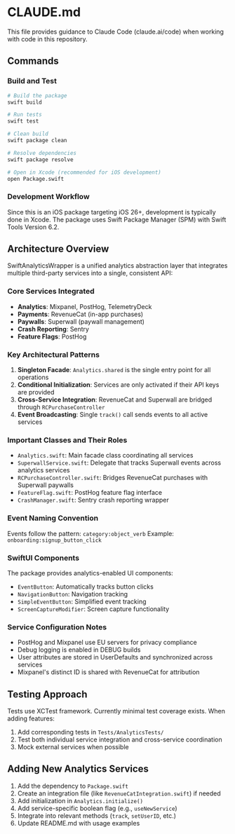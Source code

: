 # CLAUDE.md

This file provides guidance to Claude Code (claude.ai/code) when working with code in this repository.

## Commands

### Build and Test
```bash
# Build the package
swift build

# Run tests
swift test

# Clean build
swift package clean

# Resolve dependencies
swift package resolve

# Open in Xcode (recommended for iOS development)
open Package.swift
```

### Development Workflow
Since this is an iOS package targeting iOS 26+, development is typically done in Xcode. The package uses Swift Package Manager (SPM) with Swift Tools Version 6.2.

## Architecture Overview

SwiftAnalyticsWrapper is a unified analytics abstraction layer that integrates multiple third-party services into a single, consistent API:

### Core Services Integrated
- **Analytics**: Mixpanel, PostHog, TelemetryDeck
- **Payments**: RevenueCat (in-app purchases)
- **Paywalls**: Superwall (paywall management)
- **Crash Reporting**: Sentry
- **Feature Flags**: PostHog

### Key Architectural Patterns

1. **Singleton Facade**: `Analytics.shared` is the single entry point for all operations
2. **Conditional Initialization**: Services are only activated if their API keys are provided
3. **Cross-Service Integration**: RevenueCat and Superwall are bridged through `RCPurchaseController`
4. **Event Broadcasting**: Single `track()` call sends events to all active services

### Important Classes and Their Roles

- `Analytics.swift`: Main facade class coordinating all services
- `SuperwallService.swift`: Delegate that tracks Superwall events across analytics services
- `RCPurchaseController.swift`: Bridges RevenueCat purchases with Superwall paywalls
- `FeatureFlag.swift`: PostHog feature flag interface
- `CrashManager.swift`: Sentry crash reporting wrapper

### Event Naming Convention
Events follow the pattern: `category:object_verb`
Example: `onboarding:signup_button_click`

### SwiftUI Components
The package provides analytics-enabled UI components:
- `EventButton`: Automatically tracks button clicks
- `NavigationButton`: Navigation tracking
- `SimpleEventButton`: Simplified event tracking
- `ScreenCaptureModifier`: Screen capture functionality

### Service Configuration Notes
- PostHog and Mixpanel use EU servers for privacy compliance
- Debug logging is enabled in DEBUG builds
- User attributes are stored in UserDefaults and synchronized across services
- Mixpanel's distinct ID is shared with RevenueCat for attribution

## Testing Approach
Tests use XCTest framework. Currently minimal test coverage exists. When adding features:
1. Add corresponding tests in `Tests/AnalyticsTests/`
2. Test both individual service integration and cross-service coordination
3. Mock external services when possible

## Adding New Analytics Services
1. Add the dependency to `Package.swift`
2. Create an integration file (like `RevenueCatIntegration.swift`) if needed
3. Add initialization in `Analytics.initialize()`
4. Add service-specific boolean flag (e.g., `useNewService`)
5. Integrate into relevant methods (`track`, `setUserID`, etc.)
6. Update README.md with usage examples